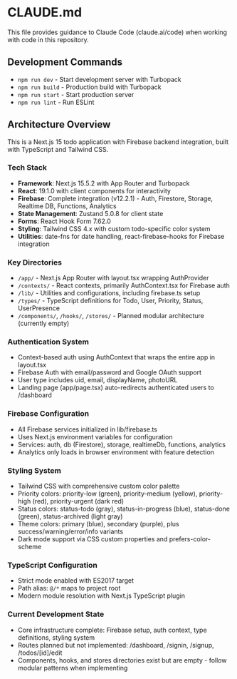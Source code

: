 # CLAUDE.md

This file provides guidance to Claude Code (claude.ai/code) when working with code in this repository.

## Development Commands

- `npm run dev` - Start development server with Turbopack
- `npm run build` - Production build with Turbopack  
- `npm run start` - Start production server
- `npm run lint` - Run ESLint

## Architecture Overview

This is a Next.js 15 todo application with Firebase backend integration, built with TypeScript and Tailwind CSS.

### Tech Stack
- **Framework**: Next.js 15.5.2 with App Router and Turbopack
- **React**: 19.1.0 with client components for interactivity
- **Firebase**: Complete integration (v12.2.1) - Auth, Firestore, Storage, Realtime DB, Functions, Analytics
- **State Management**: Zustand 5.0.8 for client state
- **Forms**: React Hook Form 7.62.0
- **Styling**: Tailwind CSS 4.x with custom todo-specific color system
- **Utilities**: date-fns for date handling, react-firebase-hooks for Firebase integration

### Key Directories
- `/app/` - Next.js App Router with layout.tsx wrapping AuthProvider
- `/contexts/` - React contexts, primarily AuthContext.tsx for Firebase auth
- `/lib/` - Utilities and configurations, including firebase.ts setup
- `/types/` - TypeScript definitions for Todo, User, Priority, Status, UserPresence
- `/components/`, `/hooks/`, `/stores/` - Planned modular architecture (currently empty)

### Authentication System
- Context-based auth using AuthContext that wraps the entire app in layout.tsx
- Firebase Auth with email/password and Google OAuth support
- User type includes uid, email, displayName, photoURL
- Landing page (app/page.tsx) auto-redirects authenticated users to /dashboard

### Firebase Configuration
- All Firebase services initialized in lib/firebase.ts
- Uses Next.js environment variables for configuration
- Services: auth, db (Firestore), storage, realtimeDb, functions, analytics
- Analytics only loads in browser environment with feature detection

### Styling System
- Tailwind CSS with comprehensive custom color palette
- Priority colors: priority-low (green), priority-medium (yellow), priority-high (red), priority-urgent (dark red)
- Status colors: status-todo (gray), status-in-progress (blue), status-done (green), status-archived (light gray)
- Theme colors: primary (blue), secondary (purple), plus success/warning/error/info variants
- Dark mode support via CSS custom properties and prefers-color-scheme

### TypeScript Configuration
- Strict mode enabled with ES2017 target
- Path alias: `@/*` maps to project root
- Modern module resolution with Next.js TypeScript plugin

### Current Development State
- Core infrastructure complete: Firebase setup, auth context, type definitions, styling system
- Routes planned but not implemented: /dashboard, /signin, /signup, /todos/[id]/edit
- Components, hooks, and stores directories exist but are empty - follow modular patterns when implementing